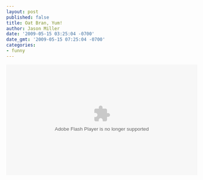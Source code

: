 ```yaml
---
layout: post
published: false
title: Oat Bran, Yum!
author: Jason Miller
date: '2009-05-15 03:25:04 -0700'
date_gmt: '2009-05-15 07:25:04 -0700'
categories:
- funny
---
```


<object width="512" height="296" data="http://www.hulu.com/embed/GrTuNv41uSGPzdVTu0elvA" type="application/x-shockwave-flash"><param name="allowFullScreen" value="true" /><param name="src" value="http://www.hulu.com/embed/GrTuNv41uSGPzdVTu0elvA" /><param name="allowfullscreen" value="true" /></object>
